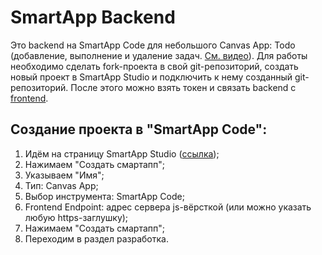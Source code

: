 # SmartApp Backend

Это backend на SmartApp Code для небольшого Canvas App: Todo (добавление, выполнение и удаление задач. [См. видео](https://youtu.be/P-o2rwHhARo)). Для работы необходимо сделать fork-проекта в свой git-репозиторий, создать новый проект в SmartApp Studio и подключить к нему созданный git-репозиторий. После этого можно взять токен и связать backend с [frontend](https://github.com/sberdevices/todo-canvas-app). 


## Создание проекта в "SmartApp Code":

1. Идём на страницу SmartApp Studio ([ссылка](https://smartapp-studio.sberdevices.ru/));
1. Нажимаем "Создать смартапп";
1. Указываем "Имя";
1. Тип: Canvas App;
1. Выбор инструмента: SmartApp Code;
1. Frontend Endpoint: адрес сервера js-вёрсткой (или можно указать любую https-заглушку);
1. Нажимаем "Создать смартапп";
1. Переходим в раздел разработка.
